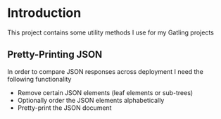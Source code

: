 # Introduction

This project contains some utility methods I use for my Gatling projects

## Pretty-Printing JSON

In order to compare JSON responses across deployment I need the following functionality

* Remove certain JSON elements (leaf elements or sub-trees)
* Optionally order the JSON elements alphabetically
* Pretty-print the JSON document
